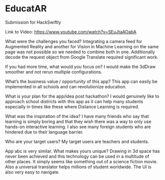 # EducatAR
Submission for HackSwiftly

Link to Video: https://www.youtube.com/watch?v=SEuJtaAOabA

What were the challenges you faced?
  Integrating a camera feed for Augmented Reality and another for Vision in Machine Learning on the same page was not possible   so we needed to combine both in one. Additionally decode the request object from Google Translate required significant work.

If you had more time, what would you focus on?
  I would make the 3dDraw smoother and not rerun multiple configurations.

What’s the business value / opportunity of this app?
  This app can easily be implemented in all schools and can revolutionize education. 
  
What is your plan for the app/idea post hackathon?
  I would genuinely like to approach school districts with this app as it can help many students especially in times like       these where Distance Learning is required.

What was the inspiration of the idea?
  I have many friends who say that learning is simply boring and that they wish there was a way to only use hands-on             interactive learning. I also see many foreign students who are hindered due to their language barrier.

Who are your target users?
  My target users are teachers and students.

App abc is very similar. What makes yours unique?
  Drawing in 3d space has never been achieved and this technology can be used in a multitude of other places. It simply seems   like something out of a science fiction movie. Also a universal translator helps millions of student worldwide. The UI is     also very easy to navigate.
